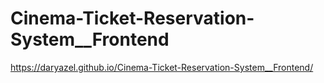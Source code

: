 # Cinema-Ticket-Reservation-System__Frontend
https://daryazel.github.io/Cinema-Ticket-Reservation-System__Frontend/
